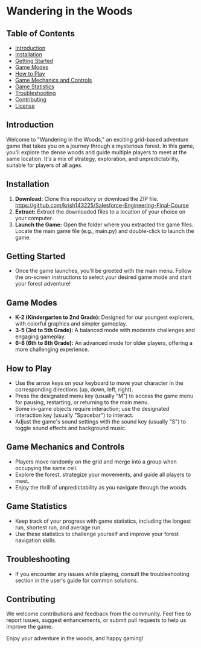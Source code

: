 # Wandering in the Woods

## Table of Contents
- [Introduction](#introduction)
- [Installation](#installation)
- [Getting Started](#getting-started)
- [Game Modes](#game-modes)
- [How to Play](#how-to-play)
- [Game Mechanics and Controls](#game-mechanics-and-controls)
- [Game Statistics](#game-statistics)
- [Troubleshooting](#troubleshooting)
- [Contributing](#contributing)
- [License](#license)

## Introduction
Welcome to "Wandering in the Woods," an exciting grid-based adventure game that takes you on a journey through a mysterious forest. In this game, you'll explore the dense woods and guide multiple players to meet at the same location. It's a mix of strategy, exploration, and unpredictability, suitable for players of all ages.

## Installation
1. **Download:** Clone this repository or download the ZIP file.
	https://github.com/krish143225/Salesforce-Engineering-Final-Course
2. **Extract:** Extract the downloaded files to a location of your choice on your computer.
3. **Launch the Game:** Open the folder where you extracted the game files. Locate the main game file (e.g., main.py) and double-click to launch the game.

## Getting Started
- Once the game launches, you'll be greeted with the main menu. Follow the on-screen instructions to select your desired game mode and start your forest adventure!

## Game Modes
- **K-2 (Kindergarten to 2nd Grade):** Designed for our youngest explorers, with colorful graphics and simpler gameplay.
- **3-5 (3rd to 5th Grade):** A balanced mode with moderate challenges and engaging gameplay.
- **6-8 (6th to 8th Grade):** An advanced mode for older players, offering a more challenging experience.

## How to Play
- Use the arrow keys on your keyboard to move your character in the corresponding directions (up, down, left, right).
- Press the designated menu key (usually "M") to access the game menu for pausing, restarting, or returning to the main menu.
- Some in-game objects require interaction; use the designated interaction key (usually "Spacebar") to interact.
- Adjust the game's sound settings with the sound key (usually "S") to toggle sound effects and background music.

## Game Mechanics and Controls
- Players move randomly on the grid and merge into a group when occupying the same cell.
- Explore the forest, strategize your movements, and guide all players to meet.
- Enjoy the thrill of unpredictability as you navigate through the woods.

## Game Statistics
- Keep track of your progress with game statistics, including the longest run, shortest run, and average run.
- Use these statistics to challenge yourself and improve your forest navigation skills.

## Troubleshooting
- If you encounter any issues while playing, consult the troubleshooting section in the user's guide for common solutions.

## Contributing
We welcome contributions and feedback from the community. Feel free to report issues, suggest enhancements, or submit pull requests to help us improve the game.



Enjoy your adventure in the woods, and happy gaming!
